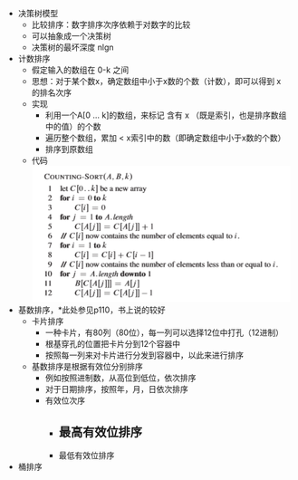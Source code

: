- 决策树模型
	- 比较排序：数字排序次序依赖于对数字的比较
	- 可以抽象成一个决策树
	- 决策树的最坏深度 nlgn
- 计数排序
	- 假定输入的数组在 0-k 之间
	- 思想：对于某个数x，确定数组中小于x数的个数（计数），即可以得到 x 的排名次序
	- 实现
		- 利用一个A[0 ... k]的数组，来标记 含有 x （既是索引，也是排序数组中的值）的个数
		- 遍历整个数组，累加 < x索引中的数（即确定数组中小于x数的个数）
		- 排序到原数组
	- 代码 ![image.jpg](../assets/da63a854-51c5-425e-8336-b779b838f50c-1115003.jpg)
- 基数排序，*此处参见p110，书上说的较好
	- 卡片排序
		- 一种卡片，有80列（80位），每一列可以选择12位中打孔（12进制）
		- 根基穿孔的位置把卡片分到12个容器中
		- 按照每一列来对卡片进行分发到容器中，以此来进行排序
	- 基数排序是根据有效位分别排序
		- 例如按照进制数，从高位到低位，依次排序
		- 对于日期排序，按照年，月，日依次排序
		- 有效位次序
			- 最高有效位排序
				-
			- 最低有效位排序
- 桶排序